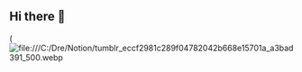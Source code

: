 ## Hi there 👋

(![file:///C:/Dre/Notion/tumblr_eccf2981c289f04782042b668e15701a_a3bad391_500.webp](https://github.com/user-attachments/assets/caf270a4-138a-4ae5-84f6-6a126e4f674b)




<!--
**DreBustolin/DreBustolin** is a ✨ _special_ ✨ repository because its `README.md` (this file) appears on your GitHub profile.

Here are some ideas to get you started:

- 🔭 I’m currently working on ...
- 🌱 I’m currently learning ...
- 👯 I’m looking to collaborate on ...
- 🤔 I’m looking for help with ...
- 💬 Ask me about ...
- 📫 How to reach me: ...
- 😄 Pronouns: ...
- ⚡ Fun fact: ...
-->
